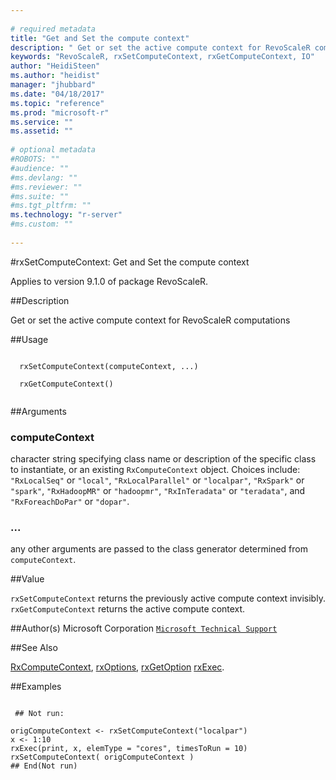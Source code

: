 ```yaml
--- 
 
# required metadata 
title: "Get and Set the compute context" 
description: " Get or set the active compute context for RevoScaleR computations " 
keywords: "RevoScaleR, rxSetComputeContext, rxGetComputeContext, IO" 
author: "HeidiSteen"
ms.author: "heidist" 
manager: "jhubbard" 
ms.date: "04/18/2017" 
ms.topic: "reference" 
ms.prod: "microsoft-r" 
ms.service: "" 
ms.assetid: "" 
 
# optional metadata 
#ROBOTS: "" 
#audience: "" 
#ms.devlang: "" 
#ms.reviewer: "" 
#ms.suite: "" 
#ms.tgt_pltfrm: "" 
ms.technology: "r-server" 
#ms.custom: "" 
 
--- 
```

 
 
 
 #rxSetComputeContext: Get and Set the compute context

 Applies to version 9.1.0 of package RevoScaleR.
 
 ##Description
 
Get or set the active compute context for RevoScaleR computations
 
 
 ##Usage

```   
  
  rxSetComputeContext(computeContext, ...) 
               
  rxGetComputeContext() 
 
```
 
 ##Arguments

   
    
 ### computeContext
 character string specifying class name or description of the specific  class to instantiate, or an existing `RxComputeContext` object.  Choices include: `"RxLocalSeq"` or `"local"`, `"RxLocalParallel"` or `"localpar"`,  `"RxSpark"` or `"spark"`,  `"RxHadoopMR"` or `"hadoopmr"`,   `"RxInTeradata"` or `"teradata"`,  and `"RxForeachDoPar"` or `"dopar"`. 
  
  
    
 ###  ...
 any other arguments are passed to the class generator determined from `computeContext`. 
  
 
 
 
 ##Value
 
`rxSetComputeContext` returns the previously active compute context invisibly.
`rxGetComputeContext` returns the active compute context.
 
 
 
 ##Author(s)
 Microsoft Corporation [`Microsoft Technical Support`](https://go.microsoft.com/fwlink/?LinkID=698556&clcid=0x409)
 
 
 ##See Also
 
[RxComputeContext](rxcomputecontext.md),
[rxOptions](rxoptions.md),
[rxGetOption](rxoptions.md)
[rxExec](rxexec.md).
   
 ##Examples

 ```
   
  ## Not run:
 
origComputeContext <- rxSetComputeContext("localpar")
x <- 1:10
rxExec(print, x, elemType = "cores", timesToRun = 10)
rxSetComputeContext( origComputeContext )
 ## End(Not run) 
  
  
 
```
 
 
 
